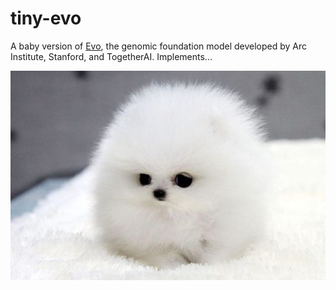 # tiny-evo

A baby version of [Evo](https://arcinstitute.org/news/blog/evo), the genomic foundation model developed by Arc Institute, Stanford, and TogetherAI. Implements...

![just a baby](./puppy.jpg)
